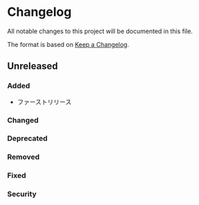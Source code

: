 # Changelog
All notable changes to this project will be documented in this file.

The format is based on [Keep a Changelog](http://keepachangelog.com/).

## Unreleased
### Added
- ファーストリリース

### Changed

### Deprecated

### Removed

### Fixed

### Security
